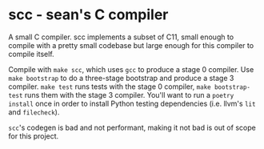 # scc - sean's C compiler

A small C compiler. scc implements a subset of C11, small enough to compile with a pretty small codebase but large enough for this compiler to compile itself.

Compile with `make scc`, which uses `gcc` to produce a stage 0 compiler. Use
`make bootstrap` to do a three-stage bootstrap and produce a stage 3 compiler. `make test` runs tests with the stage 0 compiler, `make bootstrap-test` runs them with the stage 3 compiler. You'll want to run a `poetry install` once in order to install Python testing dependencies (i.e. llvm's `lit` and `filecheck`).

`scc`'s codegen is bad and not performant, making it not bad is out of scope for this project.